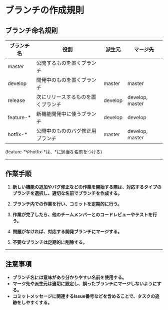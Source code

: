 # ブランチの作成規則

## ブランチ命名規則

| ブランチ名   | 役割                     | 派生元 | マージ先            |
|--------------|--------------------------|--------|---------------------|
| master       | 公開するものを置くブランチ |        |                     |
| develop      | 開発中のものを置くブランチ | master | master              |
| release      | 次にリリースするものを置くブランチ | develop | develop, master |
| feature-*    | 新機能開発中に使うブランチ | develop | develop             |
| hotfix-*     | 公開中のもののバグ修正用ブランチ | master | develop, master   |

(feature-*やhotfix-*は、*に適当な名前をつける)

---

## 作業手順

1. **新しい機能の追加やバグ修正などの作業を開始する際は、対応するタイプのブランチを選択し、適切な名前でブランチを作成する。**

2. **ブランチ内での作業を行い、コミットを定期的に行う。**

3. **作業が完了したら、他のチームメンバーとのコードレビューやテストを行う。**

4. **問題がなければ、対応する開発ブランチにマージする。**

5. **不要なブランチは定期的に削除する。**

---

## 注意事項

- **ブランチ名には意味があり分かりやすい名前を使用する。**
- **マージ先や派生元は適切に設定し、誤ったブランチにマージしないようにする。**
- **コミットメッセージに関連するIssue番号などを含めることで、タスクの追跡をしやすくする。**
